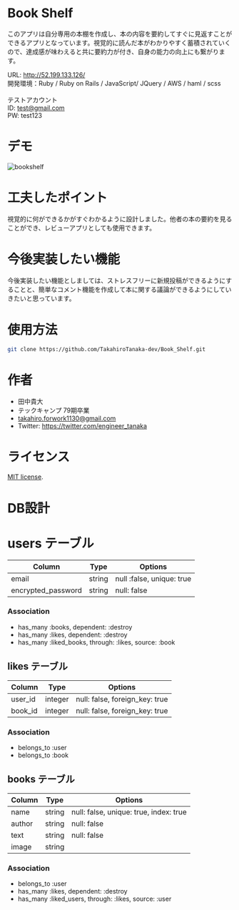 # Book Shelf
このアプリは自分専用の本棚を作成し、本の内容を要約してすぐに見返すことができるアプリとなっています。視覚的に読んだ本がわかりやすく蓄積されていくので、達成感が味わえると共に要約力が付き、自身の能力の向上にも繋がります。

URL: http://52.199.133.126/<br>
開発環境：Ruby / Ruby on Rails / JavaScript/ JQuery / AWS / haml / scss<br>
<br>
テストアカウント<br>
ID: test@gmail.com<br>
PW: test123


# デモ
 
![bookshelf](https://user-images.githubusercontent.com/66983614/90341587-c1f56a80-e03b-11ea-88ab-492a582343e0.gif)

# 工夫したポイント
視覚的に何ができるかがすぐわかるように設計しました。他者の本の要約を見ることができ、レビューアプリとしても使用できます。

# 今後実装したい機能
今後実装したい機能としましては、ストレスフリーに新規投稿ができるようにすることと、簡単なコメント機能を作成して本に関する議論ができるようにしていきたいと思っています。
 
# 使用方法
 
```bash
git clone https://github.com/TakahiroTanaka-dev/Book_Shelf.git
```
# 作者
 
* 田中貴大
* テックキャンプ 79期卒業
* takahiro.forwork1130@gmail.com
* Twitter: https://twitter.com/engineer_tanaka
 
# ライセンス
[MIT license](https://en.wikipedia.org/wiki/MIT_License).

# DB設計
# users テーブル
|Column|Type|Options|
|------|----|-------|
|email|string|null :false, unique: true|
|encrypted_password|string|null: false|

### Association
- has_many :books, dependent: :destroy
- has_many :likes, dependent: :destroy
- has_many :liked_books, through: :likes, source: :book


## likes テーブル
|Column|Type|Options|
|------|----|-------|
|user_id|integer|null: false, foreign_key: true|
|book_id|integer|null: false, foreign_key: true|

### Association
- belongs_to :user
- belongs_to :book

## books テーブル
|Column|Type|Options|
|------|----|-------|
|name|string|null: false, unique: true, index: true|
|author|string|null: false|
|text|string|null: false|
|image|string|

### Association
- belongs_to :user
- has_many :likes, dependent: :destroy
- has_many :liked_users, through: :likes, source: :user
